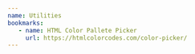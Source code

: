 ```yaml
---
name: Utilities
bookmarks:
   - name: HTML Color Pallete Picker
     url: https://htmlcolorcodes.com/color-picker/
---
```


